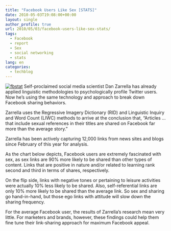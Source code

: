 ```yaml
---
title: "Facebook Users Like Sex [STATS]"
date: 2010-05-03T19:08:00+00:00
layout: single
author_profile: true
url: 2010/05/03/facebook-users-like-sex-stats/
tags:
  - Facebook
  - report
  - Sex
  - social networking
  - stats
lang: en
categories: 
  - techblog
---
```

[![fbstat](http://lh6.ggpht.com/_vaUVXcmC3OI/S98YCnfkU_I/AAAAAAAACC8/iDW6R4o5Wog/fbstat_thumb%5B1%5D.jpg?imgmax=800 "fbstat")](http://lh6.ggpht.com/_vaUVXcmC3OI/S98YAPImufI/AAAAAAAACC4/qKTspAKjlOQ/s1600-h/fbstat%5B3%5D.jpg) Self-proclaimed social media scientist Dan Zarrella has already applied linguistic methodologies to psychologically profile Twitter users. Now he’s using the same technology and approach to break down Facebook sharing behaviors. 

Zarrella uses the Regressive Imagery Dictionary (RID) and Linguistic Inquiry and Word Count (LIWC) methods to arrive at the conclusion that, “Articles … that include sexual references in their titles are shared on Facebook far more than the average story.” 

Zarrella has been actively capturing 12,000 links from news sites and blogs since February of this year for analysis. 

As the chart below depicts, Facebook users are extremely fascinated with sex, as sex links are 90% more likely to be shared than other types of content. Links that are positive in nature and/or related to learning rank second and third in terms of shares, respectively. 

On the flip side, links with negative tones or pertaining to leisure activities were actually 10% less likely to be shared. Also, self-referential links are only 10% more likely to be shared than the average link. So sex and sharing go hand-in-hand, but those ego links with attitude will slow down the sharing frequency. 

For the average Facebook user, the results of Zarrella’s research mean very little. For marketers and brands, however, these findings could help them fine tune their link-sharing approach for maximum Facebook appeal.